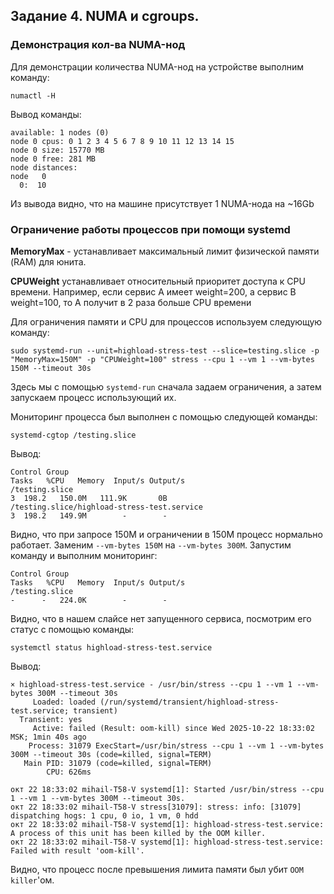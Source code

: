 ## Задание 4. NUMA и cgroups.

### Демонстрация кол-ва NUMA-нод

Для демонстрации количества NUMA-нод на устройстве выполним команду:

```shell
numactl -H
```

Вывод команды:

```
available: 1 nodes (0)
node 0 cpus: 0 1 2 3 4 5 6 7 8 9 10 11 12 13 14 15
node 0 size: 15770 MB
node 0 free: 281 MB
node distances:
node   0 
  0:  10
```

Из вывода видно, что на машине присутствует 1 NUMA-нода на ~16Gb

### Ограничение работы процессов при помощи systemd

**MemoryMax** - устанавливает максимальный лимит физической памяти (RAM) для юнита.

**CPUWeight** устанавливает относительный приоритет доступа к CPU времени. Например, если сервис A имеет weight=200, а сервис B weight=100, то A получит в 2 раза больше CPU времени

Для ограничения памяти и CPU для процессов используем следующую команду:

```shell
sudo systemd-run --unit=highload-stress-test --slice=testing.slice -p "MemoryMax=150M" -p "CPUWeight=100" stress --cpu 1 --vm 1 --vm-bytes 150M --timeout 30s
```

Здесь мы с помощью `systemd-run` сначала задаем ограничения, а затем запускаем процесс использующий их.

Мониторинг процесса был выполнен с помощью следующей команды:

```shell
systemd-cgtop /testing.slice
```

Вывод:

```shell
Control Group                                                                                                                                                                       Tasks   %CPU   Memory  Input/s Output/s
/testing.slice                                                                                                                                                                          3  198.2   150.0M   111.9K       0B
/testing.slice/highload-stress-test.service                                                                                                                                             3  198.2   149.9M        -        -
```
Видно, что при запросе 150М и ограничении в 150M процесс нормально работает. Заменим `--vm-bytes 150M` на `--vm-bytes 300M`. Запустим команду и выполним мониторинг:

```
Control Group                                                                                                                                                                       Tasks   %CPU   Memory  Input/s Output/s
/testing.slice                                                                                                                                                                          -      -   224.0K        -        -
```

Видно, что в нашем слайсе нет запущенного сервиса, посмотрим его статус с помощью команды:

```shell
systemctl status highload-stress-test.service
```

Вывод:

```
× highload-stress-test.service - /usr/bin/stress --cpu 1 --vm 1 --vm-bytes 300M --timeout 30s
     Loaded: loaded (/run/systemd/transient/highload-stress-test.service; transient)
  Transient: yes
     Active: failed (Result: oom-kill) since Wed 2025-10-22 18:33:02 MSK; 1min 40s ago
    Process: 31079 ExecStart=/usr/bin/stress --cpu 1 --vm 1 --vm-bytes 300M --timeout 30s (code=killed, signal=TERM)
   Main PID: 31079 (code=killed, signal=TERM)
        CPU: 626ms

окт 22 18:33:02 mihail-T58-V systemd[1]: Started /usr/bin/stress --cpu 1 --vm 1 --vm-bytes 300M --timeout 30s.
окт 22 18:33:02 mihail-T58-V stress[31079]: stress: info: [31079] dispatching hogs: 1 cpu, 0 io, 1 vm, 0 hdd
окт 22 18:33:02 mihail-T58-V systemd[1]: highload-stress-test.service: A process of this unit has been killed by the OOM killer.
окт 22 18:33:02 mihail-T58-V systemd[1]: highload-stress-test.service: Failed with result 'oom-kill'.
```

Видно, что процесс после превышения лимита памяти был убит `OOM killer`'ом.